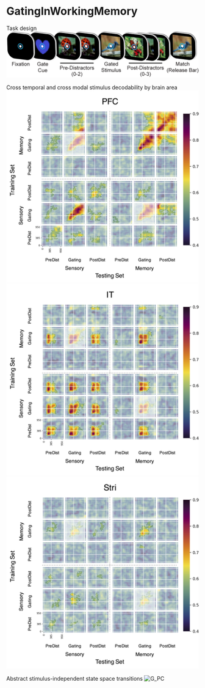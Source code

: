 # GatingInWorkingMemory


Task design
![Task](./figures/git/Gating_SimpleTimeline.png)


Cross temporal and cross modal stimulus decodability by brain area
![PFC_CT](./figures/git/CrossTemporal_PFC.png)
![IT_CT](./figures/git/CrossTemporal_IT.png)
![Stri_CT](./figures/git/CrossTemporal_Stri.png)


Abstract stimulus-independent state space transitions
![G_PC](./figures/git/dPCA_StimulusGating_ConcatFactor2_PFC_Gonzo_Oscar_012_g0_g1_g2.gif)
